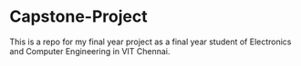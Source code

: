 # Capstone-Project
This is a repo for my final year project as a final year student of Electronics and Computer Engineering in VIT Chennai.

